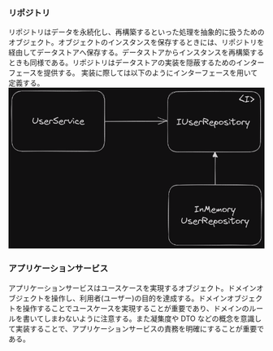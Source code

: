 ### リポジトリ

リポジトリはデータを永続化し、再構築するといった処理を抽象的に扱うためのオブジェクト。オブジェクトのインスタンスを保存するときには、リポジトリを経由してデータストアへ保存する。データストアからインスタンスを再構築するときも同様である。リポジトリはデータストアの実装を隠蔽するためのインターフェースを提供する。
実装に際しては以下のようにインターフェースを用いて定義する。
![Repository Image](../assets/dependency.png)

### アプリケーションサービス

アプリケーションサービスはユースケースを実現するオブジェクト。ドメインオブジェクトを操作し、利⽤者(ユーザー)の⽬的を達成する。ドメインオブジェクトを操作することでユースケースを実現することが重要であり、ドメインのルールを書いてしまわないように注意する。また凝集度や DTO などの概念を意識して実装することで、アプリケーションサービスの責務を明確にすることが重要である。
